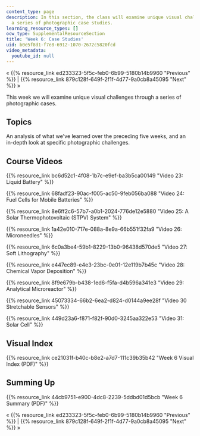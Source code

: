 ```yaml
---
content_type: page
description: In this section, the class will examine unique visual challenges through
  a series of photographic case studies.
learning_resource_types: []
ocw_type: SupplementalResourceSection
title: 'Week 6: Case Studies'
uid: b0e5f8d1-f7e8-6912-1070-2672c5820fcd
video_metadata:
  youtube_id: null
---
```


« {{% resource_link ed233323-5f5c-feb0-6b99-5180b14b9960 "Previous" %}} | {{% resource_link 879c128f-649f-2f1f-4d77-9a0cb8a45095 "Next" %}} »

This week we will examine unique visual challenges through a series of photographic cases.

Topics
------

An analysis of what we've learned over the preceding five weeks, and an in-depth look at specific photographic challenges.

Course Videos
-------------

{{% resource_link bc6d52c1-4f08-1b7c-e9ef-ba3b5ca00149 "Video 23: Liquid Battery" %}}

{{% resource_link 68fadf23-90ac-f005-ac50-9feb056ba088 "Video 24: Fuel Cells for Mobile Batteries" %}}

{{% resource_link 8e6ff2c6-57b7-a0b1-2024-776de12e5880 "Video 25: A Solar Thermophotovoltaic (STPV) System" %}}

{{% resource_link 1a42e010-717e-088a-8e9a-66b551f32fa9 "Video 26: Microneedles" %}}

{{% resource_link 6c0a3be4-59b1-8229-13b0-96438d570de5 "Video 27: Soft Lithography" %}}

{{% resource_link e447ec89-e4e3-23bc-0e01-12e119b7b45c "Video 28: Chemical Vapor Deposition" %}}

{{% resource_link 8f9e679b-b438-1ed6-f5fa-d4b596a341e3 "Video 29: Analytical Microreactor" %}}

{{% resource_link 45073334-66b2-6ea2-d824-d0144a9ee28f "Video 30 Stretchable Sensors" %}}

{{% resource_link 449d23a6-f871-f82f-90d0-3245aa322e53 "Video 31: Solar Cell" %}}

Visual Index
------------

{{% resource_link ce21031f-b40c-b8e2-a7d7-111c39b35b42 "Week 6 Visual Index (PDF)" %}}

Summing Up
----------

{{% resource_link 44cb9751-e900-4dc8-2239-5ddbd01d5bcb "Week 6 Summary (PDF)" %}}

« {{% resource_link ed233323-5f5c-feb0-6b99-5180b14b9960 "Previous" %}} | {{% resource_link 879c128f-649f-2f1f-4d77-9a0cb8a45095 "Next" %}} »